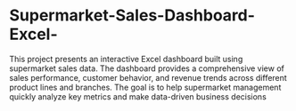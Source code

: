 # Supermarket-Sales-Dashboard-Excel-
This project presents an interactive Excel dashboard built using supermarket sales data.   The dashboard provides a comprehensive view of sales performance, customer behavior, and revenue trends across different product lines and branches. The goal is to help supermarket management quickly analyze key metrics and make data-driven business decisions
